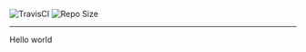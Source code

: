 <p>
<a>
    <img alt="TravisCI" src="https://img.shields.io/travis/com/thefireblast/hello-world/master?style=flat-square" />
</a>
<a>
    <img alt="Repo Size" src="https://img.shields.io/github/repo-size/thefireblast/hello-world?style=flat-square" />
</a>
</p>
<hr>

Hello world
